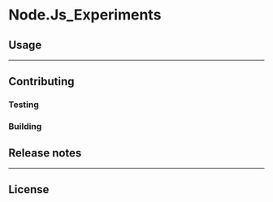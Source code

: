Node.Js_Experiments
===================


## Usage
 
---

## Contributing


### Testing


### Building


## Release notes

---

## License

